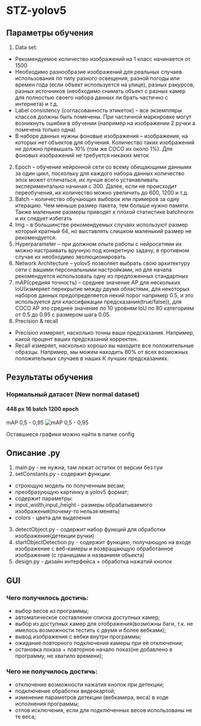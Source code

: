# STZ-yolov5
## Параметры обучения
1.	Data set:
  + Рекомендуемое количество изображений на 1 класс начинается от 1500
  + Необходимо разнообразие изображений для реальных случаев использования по типу разного освещения, разной погоды или времен года (если объект используется на улице), разных ракурсов, разных источников (необходимо снимать объект с разных камер для полностью своего набора данных ли брать частично с интернета) и т.д.
  + Label consistency (согласованность этикеток) – все экземпляры классов должны быть помечены. При частичной маркировке могут возникнуть ошибки в обучении (например на изображении 2 ручки а помечена только одна)
  + В наборе данных нужны фоновые изображения – изображения, на которых нет объектов для обучения. Количество таких изображений не должно превышать 10% (том же COCO их около 1%). Для фоновых изображений не требуется никаких меток
2.	Epoch – обучение нейронной сети со всему обещающими данными за один цикл, поскольку для каждого набора данных количество эпох может отличаться, их лучше всего устанавливать экспериментально начиная с 300. Далее, если не происходит переобучения, их количество можно увеличить до 600, 1200 и т.д.
3.	Batch – количество обучающих выборок или примеров за одну итерацию. Чем меньше размер пакета, тем больше нужно памяти. Также маленькие размеры приводят к плохой статистике batchnorm и их следует избегать 
4.	Img – в большинстве рекомендуемых случаях используют размер который кратный 64, но выставлять слишком маленький размер не рекомендуется.
5.	Hyperparameter – при должном опыте работы с нейросетями их можно настраивать вручную под конкретную задачу, в противном случае их необходимо эволюционировать 
6.	Network Architecture – yolov5 позволяет выбрать свою архитектуру сети с вашими персональными настройками, но для начала рекомендуется использовать одну из предложенных стандартных 
7.	mAP(средняя точность) – среднее значение AP для нескольких loU(измеряет перекрытие между двумя областями, для некоторых наборов данных предопределяется некий порог например 0.5, и это используется для классификации предсказания(true/false)), для COCO AP это среднее значение по 10 уровням loU по 80 категориям от 0.5 до 0.95 с размером шага 0.05.
8.	Precision & recall
  + Precision измеряет, насколько точны ваши предсказания. Например, какой процент ваших предсказаний корректен.
  + Recall измеряет, насколько хорошо вы находите все положительные образцы. Например, мы можем находить 80% от всех возможных положительных случаев в наших К лучших предсказаниях.

## Результаты обучения
### Нормальный датасет (New normal dataset)
#### 448 px 16 batch 1200 epoch
mAP 0,5 - 0,95
![mAP 0,5 - 0,95](https://user-images.githubusercontent.com/86681516/162638155-2b163c29-e5bb-4ca7-ad90-4ca7f6ff66bc.png)

Оставшиеся графики можно найти в папке config

## Описание .py
1. main.py - не нужна, там лежат остатки от версии без гуи
2. setConstants.py - содержит функции:
+ строющую модель по полученным весам;
+ преобразующую картинку в yolov5 формат;
+ cодержит параметры:
+ input_width,input_height - размеры обрабатываемого изображения(почему-то нельзя менять)
+ colors - цвета для выделения
3. detectObject.py - содержит набор функций для обработки изображения(детекции ручки)
4. startObjectDetection.py - содержит функцию, получающую на входе изображение с веб-камеры и возвращающую обработанное изображение (с границами и названием объекта)
5. design.py - дизайн интерфейса + обработка нажатий кнопок

## GUI
### Чего получилось достичь:
- выбор весов из программы;
- автоматическое составление списка доступных камер;
- выбор из доступных камер для отображения(возможны баги, т.к. не имелось возможности тестить с двумя и более вебками);
- вывод изображения с вебки внутри программы;
- ожидание повторного подключения камеры при её отключении;
- остановка показа + повторное начало показ(не добавлено в программу, не хватило времени);
### Чего не получилось достичь:
- отключение возможности нажатия кнопок при детекции;
- подключение обработки видеокартой;
- изменение параметров детекции (вебкамера, веса) в ходе исполнения программы;
- отлов исключения, если для подключенных весов использованы не те веса;
